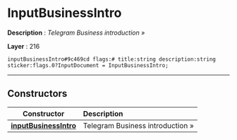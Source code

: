 # InputBusinessIntro

**Description** : *Telegram Business introduction &raquo;*

**Layer** : 216

```tl
inputBusinessIntro#9c469cd flags:# title:string description:string sticker:flags.0?InputDocument = InputBusinessIntro;
```

---

## Constructors

| Constructor | Description |
| :---: | :--- |
| [**inputBusinessIntro**](constructor/inputBusinessIntro) | Telegram Business introduction » |